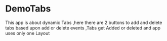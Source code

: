 # DemoTabs
This app is about dynamic Tabs ,here there are 2 buttons to add and delete tabs based upon add or delete events ,Tabs get Added or deleted and app uses only one Layout 
